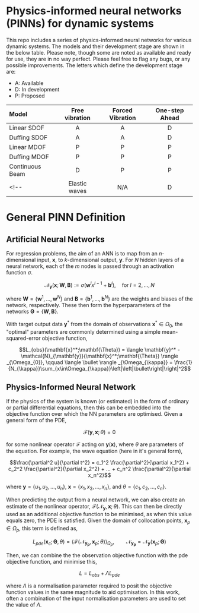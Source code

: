 # Physics-informed neural networks (PINNs) for dynamic systems

This repo includes a series of physics-informed neural networks for various dynamic systems. The models and their development stage are shown in the below table. Please note, though some are noted as available and ready for use, they are in no way perfect. Please feel free to flag any bugs, or any possible improvements. The letters which define the development stage are:
 - A: Available
 - D: In development
 - P: Proposed


| Model             | Free vibration    | Forced Vibration  | One-step Ahead |
| :----             | :------------:    | :--------------:  | :-----------:  |
| Linear SDOF       | A                 | A                 | D              |
| Duffing SDOF      | A                 | A                 | D              |
| Linear MDOF       | P                 | P                 | P              |
| Duffing MDOF      | P                 | P                 | P              |
| Continuous Beam   | D                 | P                 | P              |
<!-- | Elastic waves     | N/A               | D                 | N/A            | -->

# General PINN Definition

## Artificial Neural Networks
For regression problems, the aim of an ANN is to map from an $n$-dimensional input, $\mathbf{x}$, to  $k$-dimensional output, $\mathbf{y}$. 
For $N$ hidden layers of a neural network, each of the $m$ nodes is passed through an activation function $\sigma$. 
```math
\mathcal{N}_{\mathbf{y}}(\mathbf{x};\mathbf{W}, \mathbf{B}) := \sigma(\mathbf{w}^l x^{l-1} + \mathbf{b}^l), \quad \mathrm{for}\; l = 2,...,N
```
where $\mathbf{W}=\{\mathbf{w}^1,...,\mathbf{w}^N\}$ and $\mathbf{B}=\{\mathbf{b}^1,...,\mathbf{b}^N\}$ are the weights and biases of the network, respectively.
These then form the hyperparameters of the networks $\mathbf{\Theta} = \{\mathbf{W},\mathbf{B}\}$. 

With target output data $\mathbf{y}^*$ from the domain of observations $\mathbf{x}^*\in\Omega_0$, the "optimal" parameters are commonly determined using a simple mean-squared-error objective function,
```math
L_{obs}(\mathbf{x}^*;\mathbf{\Theta}) = \langle \mathbf{y}^* - \mathcal{N}_{\mathbf{y}}(\mathbf{x}^*;\mathbf{\Theta}) \rangle _{\Omega_{0}}, \qquad
    \langle \bullet \rangle _{\Omega_{\kappa}} = \frac{1}{N_{\kappa}}\sum_{x\in\Omega_{\kappa}}\left|\left|\bullet\right|\right|^2
```

## Physics-Informed Neural Network

If the physics of the system is known (or estimated) in the form of ordinary or partial differential equations, then this can be embedded into the objective function over which the NN parameters are optimised. 
Given a general form of the PDE,
```math
\mathcal{F}(\mathbf{y},\mathbf{x};\theta) = 0
```
for some nonlinear operator $\mathcal{F}$ acting on $\mathbf{y}(\mathbf{x})$, where $\theta$ are parameters of the equation. For example, the wave equation (here in it's general form),
```math
\frac{\partial^2 u}{\partial t^2} = c_1^2 \frac{\partial^2}{\partial x_1^2} + c_2^2 \frac{\partial^2}{\partial x_2^2} + ... + c_n^2 \frac{\partial^2}{\partial x_n^2}
```
where $\mathbf{y}=\{u_1,u_2,...,u_n\}$, $\mathbf{x}=\{x_1,x_2,...,x_n\}$, and $\theta = \{c_1,c_2,...,c_n\}$.

When predicting the output from a neural network, we can also create an estimate of the nonlinear operator, $\mathcal{F}(\mathcal{N}_{\mathbf{y}},\mathbf{x};\theta)$. 
This can then be directly used as an additional objective function to be minimised, as when this value equals zero, the PDE is satisfied. 
Given the domain of collocation points, $\mathbf{x}_p \in \Omega_p$, this term is defined as,
```math
L_{pde}(\mathbf{x}_c;\mathbf{\Theta},\theta) = \langle \mathcal{F}(\mathcal{N}_\mathbf{y_p},\mathbf{x}_p;\theta) \rangle _{\Omega_p}, \qquad \mathcal{N}_\mathbf{y_p} = \mathcal{N}_\mathbf{y}(\mathbf{x}_p;\mathbf{\Theta})
```
Then, we can combine the the observation objective function with the pde objective function, and minimise this,

```math
L = L_{obs} + \Lambda L_{pde}
```
where $\Lambda$ is a normalisation parameter required to posit the objective function values in the same magnitude to aid optimisation. In this work, often a combination of the input normalisation parameters are used to set the value of $\Lambda$.

